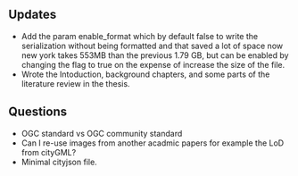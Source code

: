 ## Updates
- Add the param enable_format which by default false to write the serialization without being formatted and that saved a lot of space now new york takes 553MB than the previous 1.79 GB, but can be enabled by changing the flag to true on the expense of increase the size of the file.
- Wrote the Intoduction, background chapters, and some parts of the literature review in the thesis.


## Questions
- OGC standard vs OGC community standard
- Can I re-use images from another acadmic papers for example the LoD from cityGML?
- Minimal cityjson file.
